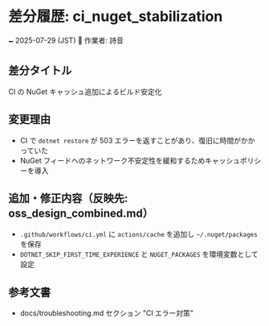 # 差分履歴: ci_nuget_stabilization

🗕 2025-07-29 (JST)
🧐 作業者: 詩音

## 差分タイトル
CI の NuGet キャッシュ追加によるビルド安定化

## 変更理由
- CI で `dotnet restore` が 503 エラーを返すことがあり、復旧に時間がかかっていた
- NuGet フィードへのネットワーク不安定性を緩和するためキャッシュポリシーを導入

## 追加・修正内容（反映先: oss_design_combined.md）
- `.github/workflows/ci.yml` に `actions/cache` を追加し `~/.nuget/packages` を保存
- `DOTNET_SKIP_FIRST_TIME_EXPERIENCE` と `NUGET_PACKAGES` を環境変数として設定

## 参考文書
- docs/troubleshooting.md セクション "CI エラー対策"
